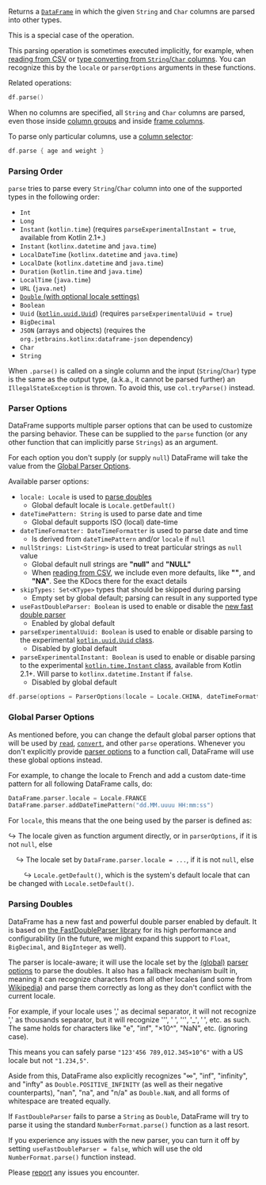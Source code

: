 [//]: # (title: parse)
<!---IMPORT org.jetbrains.kotlinx.dataframe.samples.api.Modify-->

Returns a [`DataFrame`](DataFrame.md) in which the given `String` and `Char` columns are parsed into other types.

This is a special case of the [](convert.md) operation.

This parsing operation is sometimes executed implicitly, for example, when [reading from CSV](read.md) or
[type converting from `String`/`Char` columns](convert.md).
You can recognize this by the `locale` or `parserOptions` arguments in these functions.

Related operations: [](updateConvert.md)

<!---FUN parseAll-->

```kotlin
df.parse()
```

<inline-frame src="resources/org.jetbrains.kotlinx.dataframe.samples.api.Modify.parseAll.html" width="100%"/>
<!---END-->

When no columns are specified, all `String` and `Char` columns are parsed,
even those inside [column groups](DataColumn.md#columngroup) and inside [frame columns](DataColumn.md#framecolumn).

To parse only particular columns, use a [column selector](ColumnSelectors.md):

<!---FUN parseSome-->

```kotlin
df.parse { age and weight }
```

<inline-frame src="resources/org.jetbrains.kotlinx.dataframe.samples.api.Modify.parseSome.html" width="100%"/>
<!---END-->

### Parsing Order

`parse` tries to parse every `String`/`Char` column into one of the supported types in the following order:
* `Int`
* `Long`
* `Instant` (`kotlin.time`) (requires `parseExperimentalInstant = true`, available from Kotlin 2.1+.)
* `Instant` (`kotlinx.datetime` and `java.time`)
* `LocalDateTime` (`kotlinx.datetime` and `java.time`)
* `LocalDate` (`kotlinx.datetime` and `java.time`)
* `Duration` (`kotlin.time` and `java.time`)
* `LocalTime` (`java.time`)
* `URL` (`java.net`)
* [`Double` (with optional locale settings)](#parsing-doubles)
* `Boolean`
* `Uuid` ([`kotlin.uuid.Uuid`](https://kotlinlang.org/api/core/kotlin-stdlib/kotlin.uuid/-uuid/)) (requires `parseExperimentalUuid = true`) 
* `BigDecimal`
* `JSON` (arrays and objects) (requires the `org.jetbrains.kotlinx:dataframe-json` dependency)
* `Char`
* `String`

When `.parse()` is called on a single column and the input (`String`/`Char`) type is the same as the output type,
(a.k.a., it cannot be parsed further) an `IllegalStateException` is thrown.
To avoid this, use `col.tryParse()` instead.

### Parser Options

DataFrame supports multiple parser options that can be used to customize the parsing behavior.
These can be supplied to the `parse` function (or any other function that can implicitly parse `Strings`)
as an argument.

For each option you don't supply (or supply `null`) DataFrame will take the value from the
[Global Parser Options](#global-parser-options).

Available parser options:
* `locale: Locale` is used to [parse doubles](#parsing-doubles)
  * Global default locale is `Locale.getDefault()`
* `dateTimePattern: String` is used to parse date and time
  * Global default supports ISO (local) date-time
* `dateTimeFormatter: DateTimeFormatter` is used to parse date and time
  * Is derived from `dateTimePattern` and/or `locale` if `null`
* `nullStrings: List<String>` is used to treat particular strings as `null` value
  * Global default null strings are **"null"** and **"NULL"**
  * When [reading from CSV](read.md), we include even more defaults, like **""**, and **"NA"**.
  See the KDocs there for the exact details
* `skipTypes: Set<KType>` types that should be skipped during parsing
  * Empty set by global default; parsing can result in any supported type
* `useFastDoubleParser: Boolean` is used to enable or disable the [new fast double parser](#parsing-doubles)
  * Enabled by global default
* `parseExperimentalUuid: Boolean` is used to enable or disable parsing to the experimental [`kotlin.uuid.Uuid` class](https://kotlinlang.org/api/core/kotlin-stdlib/kotlin.uuid/-uuid/).
  * Disabled by global default
* `parseExperimentalInstant: Boolean` is used to enable or disable parsing to the experimental 
  [`kotlin.time.Instant` class](https://kotlinlang.org/api/core/kotlin-stdlib/kotlin.time/-instant/), available from Kotlin 2.1+. Will parse to `kotlinx.datetime.Instant` if `false`.
  * Disabled by global default 

<!---FUN parseWithOptions-->

```kotlin
df.parse(options = ParserOptions(locale = Locale.CHINA, dateTimeFormatter = DateTimeFormatter.ISO_WEEK_DATE))
```

<inline-frame src="resources/org.jetbrains.kotlinx.dataframe.samples.api.Modify.parseWithOptions.html" width="100%"/>
<!---END-->

### Global Parser Options

As mentioned before, you can change the default global parser options that will be used by [`read`](read.md),
[`convert`](convert.md), and other `parse` operations.
Whenever you don't explicitly provide [parser options](#parser-options) to a function call,
DataFrame will use these global options instead.

For example, to change the locale to French and add a custom date-time pattern for all following DataFrame calls, do:

<!---FUN globalParserOptions-->

```kotlin
DataFrame.parser.locale = Locale.FRANCE
DataFrame.parser.addDateTimePattern("dd.MM.uuuu HH:mm:ss")
```

<!---END-->

For `locale`, this means that the one being used by the parser is defined as:

↪ The locale given as function argument directly, or in `parserOptions`, if it is not `null`, else

&nbsp;&nbsp;&nbsp;&nbsp;↪ The locale set by `DataFrame.parser.locale = ...`, if it is not `null`, else

&nbsp;&nbsp;&nbsp;&nbsp;&nbsp;&nbsp;&nbsp;&nbsp;↪ `Locale.getDefault()`, which is the system's default locale that can be changed with `Locale.setDefault()`.

### Parsing Doubles

DataFrame has a new fast and powerful double parser enabled by default.
It is based on [the FastDoubleParser library](https://github.com/wrandelshofer/FastDoubleParser) for its
high performance and configurability
(in the future, we might expand this support to `Float`, `BigDecimal`, and `BigInteger` as well).

The parser is locale-aware; it will use the locale set by the
[(global)](#global-parser-options) [parser options](#parser-options) to parse the doubles.
It also has a fallback mechanism built in, meaning it can recognize characters from
all other locales (and some from [Wikipedia](https://en.wikipedia.org/wiki/Decimal_separator))
and parse them correctly as long as they don't conflict with the current locale.

For example, if your locale uses ',' as decimal separator, it will not recognize ',' as thousands separator, but it will
recognize ''', ' ', '٬', '_', ' ', etc. as such.
The same holds for characters like "e", "inf", "×10^", "NaN", etc. (ignoring case).

This means you can safely parse `"123'456 789,012.345×10^6"` with a US locale but not `"1.234,5"`.

Aside from this, DataFrame also explicitly recognizes "∞", "inf", "infinity", and "infty" as `Double.POSITIVE_INFINITY`
(as well as their negative counterparts), "nan", "na", and "n/a" as `Double.NaN`,
and all forms of whitespace are treated equally.

If `FastDoubleParser` fails to parse a `String` as `Double`, DataFrame will try
to parse it using the standard `NumberFormat.parse()` function as a last resort.

If you experience any issues with the new parser, you can turn it off by setting
`useFastDoubleParser = false`, which will use the old `NumberFormat.parse()` function instead.

Please [report](https://github.com/Kotlin/dataframe/issues) any issues you encounter. 

